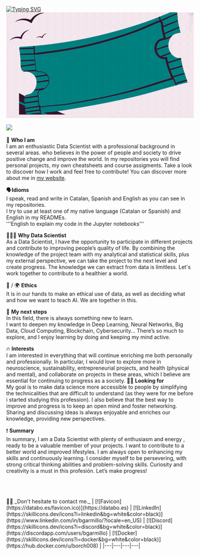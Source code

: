 [![Typing SVG](https://readme-typing-svg.demolab.com?font=Poppins&weight=600&size=28&pause=1000&color=FBFFF9&background=08080800&repeat=false&random=false&width=500&height=46&lines=%F0%9F%96%96+Hi+there%2C+welcome+to+my+profile)](https://git.io/typing-svg)
![Header](datatogetherfin.gif)

![](https://komarev.com/ghpvc/?username=borch008&color=yellow)

🐼 **Who I am**  
I am an enthusiastic Data Scientist with a professional background in several areas. who believes in the power of people and society to drive positive change and improve the world. 
In my repositories you will find personal projects, my own cheatsheets and course assigments. Take a look to discover how I work and feel free to contribute!
You can discover more about me in [my website](https://databo.es).

🗣️**Idioms**  
I speak, read and write in Catalan, Spanish and English as you can see in my repositories.  
I try to use at least one of my native language (Catalan or Spanish) and English in my READMEs.  
'''English to explain my code in the Jupyter notebooks'''

👨🏻‍💻 **Why Data Scientist**  
As a Data Scientist, I have the opportunity to participate in different projects and contribute to improving people’s quality of life. By combining the knowledge of the project team with my analytical and statistical skills, plus my external perspective, we can take the project to the next level and create progress.
The knowledge we can extract from data is limitless. Let's work together to contribute to a healthier a world.

🤖 / 🌍 **Ethics**  
It is in our hands to make an ethical use of data, as well as deciding what and how we want to teach AI. We are together in this. 

🔄 **My next steps**  
In this field, there is always something new to learn.  
I want to deepen my knowledge in Deep Learning, Neural Networks, Big Data, Cloud Computing, Blockchain, Cybersecurity... There’s so much to explore, and I enjoy learning by doing and keeping my mind active.



🔥 **Interests**  
I am interested in everything that will continue enriching me both personally and professionally. In particular, I would love to explore more in neuroscience, sustainability, entrepreneurial projects, and health (physical and mental), and collaborate on projects in these areas, which I believe are essential for continuing to progress as a society.
🤝🏻 **Looking for**   
My goal is to make data science more accessible to people by simplifying the technicalities that are difficult to understand (as they were for me before i started studying this profession).
I also believe that the best way to improve and progress is to keep an open mind and foster networking. Sharing and discussing ideas is always enjoyable and enriches our knowledge, providing new perspectives. 

❗ **Summary**  
In summary, I am a Data Scientist with plenty of enthusiasm and energy , ready to be a valuable member of your projects. I want to contribute to a better world and improved lifestyles. I am always open to enhancing my skills and continuously learning. I consider myself to be persevering, with strong critical thinking abilities and problem-solving skills. Curiosity and creativity is a must in this profesión.
Let’s make progress!

<br>
<br>
<br>
🙏🏻 _Don't hesitate to contact me._
| [![Favicon](https://databo.es/favicon.ico)](https://databo.es) | [![LinkedIn](https://skillicons.dev/icons?i=linkedin&bg=white&color=black)](https://www.linkedin.com/in/bgarmillo/?locale=en_US) | [![Discord](https://skillicons.dev/icons?i=discord&bg=white&color=black)](https://discordapp.com/users/bgarmillo) | [![Docker](https://skillicons.dev/icons?i=docker&bg=white&color=black)](https://hub.docker.com/u/borch008) |
|---|---|---|---|







<!--
**borch008/borch008** is a ✨ _special_ ✨ repository because its `README.md` (this file) appears on your GitHub profile.

Here are some ideas to get you started:

- 🔭 I’m currently working on ...
- 🌱 I’m currently learning ...
- 👯 I’m looking to collaborate on ...
- 🤔 I’m looking for help with ...
- 💬 Ask me about ...
- 📫 How to reach me: ...
- 😄 Pronouns: ...
- ⚡ Fun fact: ...
-->
